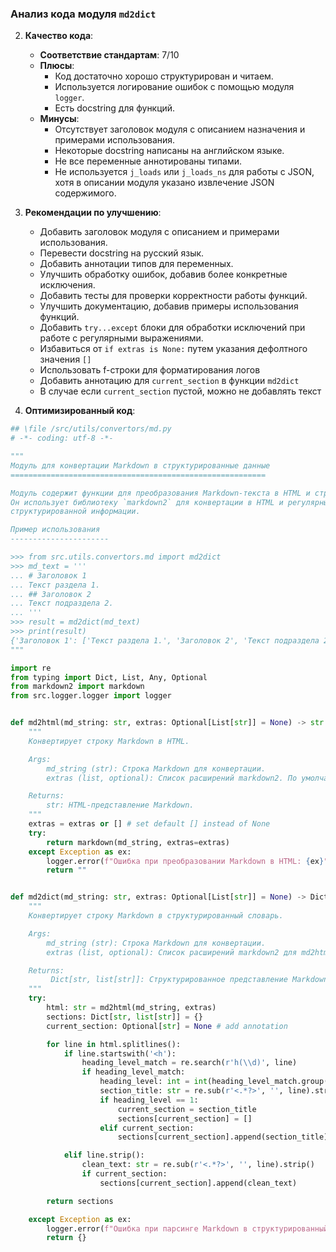 ### Анализ кода модуля `md2dict`

2. **Качество кода**:
   - **Соответствие стандартам**: 7/10
   - **Плюсы**:
     - Код достаточно хорошо структурирован и читаем.
     - Используется логирование ошибок с помощью модуля `logger`.
     - Есть docstring для функций.
   - **Минусы**:
     - Отсутствует заголовок модуля с описанием назначения и примерами использования.
     - Некоторые docstring написаны на английском языке.
     - Не все переменные аннотированы типами.
     - Не используется `j_loads` или `j_loads_ns` для работы с JSON, хотя в описании модуля указано извлечение JSON содержимого.

3. **Рекомендации по улучшению**:
   - Добавить заголовок модуля с описанием и примерами использования.
   - Перевести docstring на русский язык.
   - Добавить аннотации типов для переменных.
   - Улучшить обработку ошибок, добавив более конкретные исключения.
   - Добавить тесты для проверки корректности работы функций.
   - Улучшить документацию, добавив примеры использования функций.
   - Добавить `try...except` блоки для обработки исключений при работе с регулярными выражениями.
   - Избавиться от `if extras is None:` путем указания дефолтного значения `[]`
   - Использовать f-строки для форматирования логов
   - Добавить аннотацию для `current_section` в функции `md2dict`
   - В случае если `current_section` пустой, можно не добавлять текст

4. **Оптимизированный код**:

```python
## \file /src/utils/convertors/md.py
# -*- coding: utf-8 -*-

"""
Модуль для конвертации Markdown в структурированные данные
=========================================================

Модуль содержит функции для преобразования Markdown-текста в HTML и структурированный словарь.
Он использует библиотеку `markdown2` для конвертации в HTML и регулярные выражения для извлечения
структурированной информации.

Пример использования
----------------------

>>> from src.utils.convertors.md import md2dict
>>> md_text = '''
... # Заголовок 1
... Текст раздела 1.
... ## Заголовок 2
... Текст подраздела 2.
... '''
>>> result = md2dict(md_text)
>>> print(result)
{'Заголовок 1': ['Текст раздела 1.', 'Заголовок 2', 'Текст подраздела 2.']}
"""

import re
from typing import Dict, List, Any, Optional
from markdown2 import markdown
from src.logger.logger import logger


def md2html(md_string: str, extras: Optional[List[str]] = None) -> str:
    """
    Конвертирует строку Markdown в HTML.

    Args:
        md_string (str): Строка Markdown для конвертации.
        extras (list, optional): Список расширений markdown2. По умолчанию None.

    Returns:
        str: HTML-представление Markdown.
    """
    extras = extras or [] # set default [] instead of None
    try:
        return markdown(md_string, extras=extras)
    except Exception as ex:
        logger.error(f"Ошибка при преобразовании Markdown в HTML: {ex}", exc_info=True)
        return ""


def md2dict(md_string: str, extras: Optional[List[str]] = None) -> Dict[str, list[str]]:
    """
    Конвертирует строку Markdown в структурированный словарь.

    Args:
        md_string (str): Строка Markdown для конвертации.
        extras (list, optional): Список расширений markdown2 для md2html. По умолчанию None.

    Returns:
         Dict[str, list[str]]: Структурированное представление Markdown содержимого.
    """
    try:
        html: str = md2html(md_string, extras)
        sections: Dict[str, list[str]] = {}
        current_section: Optional[str] = None # add annotation

        for line in html.splitlines():
            if line.startswith('<h'):
                heading_level_match = re.search(r'h(\\d)', line)
                if heading_level_match:
                    heading_level: int = int(heading_level_match.group(1))
                    section_title: str = re.sub(r'<.*?>', '', line).strip()
                    if heading_level == 1:
                        current_section = section_title
                        sections[current_section] = []
                    elif current_section:
                        sections[current_section].append(section_title)

            elif line.strip():
                clean_text: str = re.sub(r'<.*?>', '', line).strip()
                if current_section:
                    sections[current_section].append(clean_text)

        return sections

    except Exception as ex:
        logger.error(f"Ошибка при парсинге Markdown в структурированный словарь: {ex}", exc_info=True)
        return {}
```